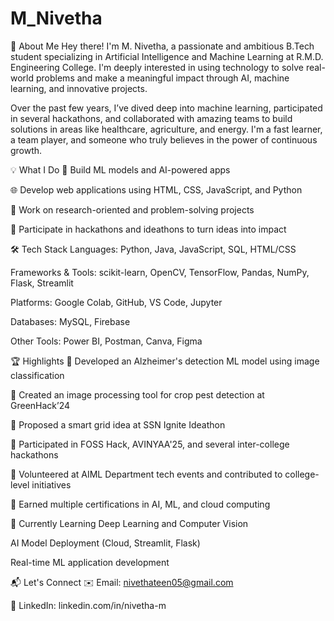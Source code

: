 # M_Nivetha
👋 About Me Hey there! I'm M. Nivetha, a passionate and ambitious B.Tech student specializing in Artificial Intelligence and Machine Learning at R.M.D. Engineering College. I'm deeply interested in using technology to solve real-world problems and make a meaningful impact through AI, machine learning, and innovative projects.

Over the past few years, I’ve dived deep into machine learning, participated in several hackathons, and collaborated with amazing teams to build solutions in areas like healthcare, agriculture, and energy. I'm a fast learner, a team player, and someone who truly believes in the power of continuous growth.

💡 What I Do 🧠 Build ML models and AI-powered apps

🌐 Develop web applications using HTML, CSS, JavaScript, and Python

🔬 Work on research-oriented and problem-solving projects

🎯 Participate in hackathons and ideathons to turn ideas into impact

🛠️ Tech Stack Languages: Python, Java, JavaScript, SQL, HTML/CSS

Frameworks & Tools: scikit-learn, OpenCV, TensorFlow, Pandas, NumPy, Flask, Streamlit

Platforms: Google Colab, GitHub, VS Code, Jupyter

Databases: MySQL, Firebase

Other Tools: Power BI, Postman, Canva, Figma

🏆 Highlights 🧠 Developed an Alzheimer's detection ML model using image classification

🌾 Created an image processing tool for crop pest detection at GreenHack’24

🔋 Proposed a smart grid idea at SSN Ignite Ideathon

🤖 Participated in FOSS Hack, AVINYAA'25, and several inter-college hackathons

🙌 Volunteered at AIML Department tech events and contributed to college-level initiatives

📜 Earned multiple certifications in AI, ML, and cloud computing

🌱 Currently Learning Deep Learning and Computer Vision

AI Model Deployment (Cloud, Streamlit, Flask)

Real-time ML application development

📬 Let's Connect ✉️ Email: nivethateen05@gmail.com

💼 LinkedIn: linkedin.com/in/nivetha-m
